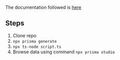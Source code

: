 The documentation followed is [here](https://www.prisma.io/docs/getting-started/quickstart)

## Steps
1. Clone repo
2. `npx prisma generate`
3. `npx ts-node script.ts`
4. Browse data using command `npx prisma studio`
